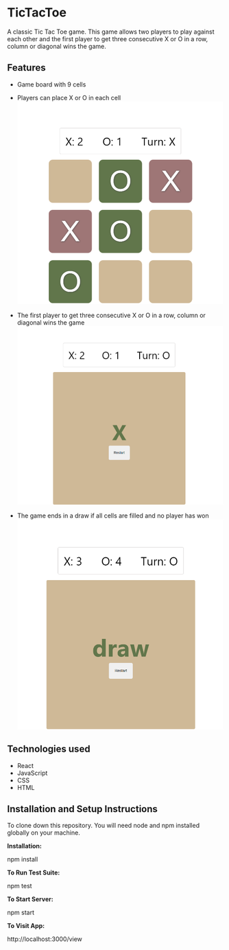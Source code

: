 # TicTacToe

A classic Tic Tac Toe game. This game allows two players to play against each other and the first player to get three consecutive X or O in a row, column or diagonal wins the game.

## Features

- Game board with 9 cells
- Players can place X or O in each cell
![](./src/assets/images/main.png)

- The first player to get three consecutive X or O in a row, column or diagonal wins the game
![](./src/assets/images/xWin.png)

- The game ends in a draw if all cells are filled and no player has won
![](./src/assets/images/draw.png)


## Technologies used
- React
- JavaScript
- CSS
- HTML


## Installation and Setup Instructions

To clone down this repository. You will need node and npm installed globally on your machine.

**Installation:**

npm install

**To Run Test Suite:**

npm test

**To Start Server:**

npm start

**To Visit App:**

http://localhost:3000/view